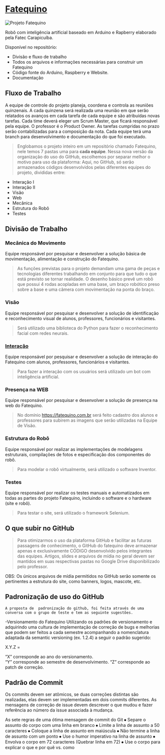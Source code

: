 # [Fatequino](https://fatequino.com.br/)

![Projeto Fatequino](https://raw.githubusercontent.com/Fatequino/Fatequino/master/Controle/Imagens/Anota%C3%A7%C3%A3o%202020-05-11%20121530.png)

Robô com inteligência artificial baseado em Arduino e Rapberry elaborado pela Fatec Carapicuíba.

Disponível no repositório:
* Divisão e fluxo de trabalho
* Todos os arquivos e informações necessárias para construir um Fatequino
* Código fonte do Arduino, Raspberry e Website.
* Documentação

## Fluxo de Trabalho
A equipe de controle do projeto planeja, coordena e controla as reuniões quinzenais. A cada quinzena será realizada uma reunião em que serão relatados os avanços em cada tarefa de cada equipe e são atribuídas novas tarefas. Cada time deverá eleger um Scrum Master, que ficará responsável pela equipe. O professor é o Product Owner. As tarefas cumpridas no prazo serão contabilizadas para a composição da nota.
Cada equipe terá uma branch para desenvolvimento e documentação do que foi executado.

>Englobamos o projeto inteiro em um repositório chamado Fatequino, nele temos 7 pastas uma para **cada equipe**. Nessa nova versão da organização do uso do GitHub, escolhemos por separar melhor o motivo para uso da plataforma: Aqui, no GitHub, só serão armazenados códigos desenvolvidos pelas diferentes equipes do projeto, divididas entre:

* Interação I
* Interação II
* Visão
* Web
* Mecânica
* Estrutura do Robô
* Testes

## Divisão de Trabalho

### Mecânica do Movimento
Equipe responsável por pesquisar e desenvolver a solução básica de movimentação, alimentação e construção do Fatequino.

>As funções previstas para o projeto demandam uma gama de peças e tecnologias diferentes trabalhando em conjunto para que tudo o que está previsto se tornar realidade. O desenho básico prevê um robô que possui 4 rodas acopladas em uma base, um braço robótico preso sobre a base e uma câmera com movimentação na ponta do braço. 

### Visão
Equipe responsável por pesquisar e desenvolver a solução de identificação e reconhecimento visual de alunos, professores, funcionários e visitantes.

>Será utilizado uma biblioteca do Python para fazer o reconhecimento facial com redes neurais.

### [Interação](/Interação%201)
Equipe responsável por pesquisar e desenvolver a solução de interação do Fatequino com alunos, professores, funcionários e visitantes.

>Para fazer a interação com os usuários será utilizado um bot com inteligência artificial.

### Presença na WEB
Equipe responsável por pesquisar e desenvolver a solução de presença na web do Fatequino.

>No domínio https://fatequino.com.br será feito cadastro dos alunos e professores para subirem as imagens que serão utilizadas na Equipe de Visão.

### Estrutura do Robô
Equipe responsável por realizar as implementações de modelagens estruturais, compilações de fotos e especificação dos componentes do robô.

>Para modelar o robô virtualmente, será utilizado o software Inventor.

### Testes
Equipe responsável por realizar os testes manuais e automatizados em todas as partes do projeto Fatequino, incluindo o software e o hardware (site e robô).

>Para testar o site, será utilizado o framework Selenium.

## O que subir no GitHub

>Para otimizarmos o uso da plataforma GitHub e facilitar as futuras passagens de conhecimento, o GitHub do fatequino deve armazenar apenas e exclusivamente CÓDIGO desenvolvido pelos integrantes das equipes. Artigos, slides e arquivos de mídia no geral devem ser mantidos em suas respectivas pastas no Google Drive disponibilizado pelo professor.

OBS: Os únicos arquivos de mídia permitidos no GitHub serão somente os pertinentes a estrutura do site, como banners, logos, mascote, etc.

## Padronização de uso do GitHub
    A proposta de  padronização do github, foi feita através de uma conversa com o grupo de teste e tem as seguinte sugestões.

-Versionamento do Fatequino
        Utilizando os padrões de versionamento e adquirindo uma cultura de implementação de correção de bugs e melhorias que podem ser feitos a cada semestre acompanhando a nomenclatura adaptada da semantic versioning (ex. 1.2.4)  a seguir o padrão sugerido: 

X.Y.Z =  

“X” corresponde ao ano do versionamento.        
“Y”  corresponde ao semestre de desenvolvimento.
“Z”  corresponde ao patch de correção.

## Padrão de Commit

Os commits devem ser atômicos, se duas correções distintas são realizadas, elas devem ser implementadas em dois commits diferentes. As mensagens de correção de issue devem descrever o que mudou e fazer referência ao número da issue associada à mudança. 

As sete regras de uma ótima mensagem de commit do Git 
⦁    Separe o assunto do corpo com uma linha em branco
⦁    Limite a linha de assunto a 50 caracteres
⦁    Coloque a linha de assunto em maiúscula
⦁    Não termine a linha de assunto com um ponto
⦁    Use o humor imperativo na linha de assunto
⦁    Envolva o corpo em 72 caracteres (Quebrar linha em 72) 
⦁    Use o corpo para explicar o que e por quê vs. como
